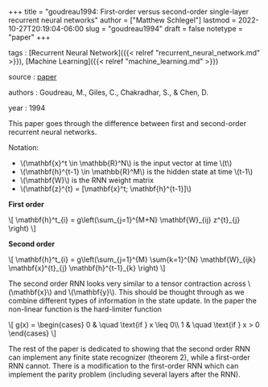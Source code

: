 +++
title = "goudreau1994: First-order versus second-order single-layer recurrent neural networks"
author = ["Matthew Schlegel"]
lastmod = 2022-10-27T20:19:04-06:00
slug = "goudreau1994"
draft = false
notetype = "paper"
+++

tags
: [Recurrent Neural Network]({{< relref "recurrent_neural_network.md" >}}), [Machine Learning]({{< relref "machine_learning.md" >}})

source
: [paper](https://ieeexplore.ieee.org/abstract/document/286928?casa_token=E4AtxCXObRwAAAAA:zRCrX-jTWDkLzRKo7vz5JB6T-hrWO52VCzU1_5nON0MqQ9CgLMe0N5t0Wd6QhXKbXOwPHX3o8FY)

authors
: Goudreau, M., Giles, C., Chakradhar, S., &amp; Chen, D.

year
: 1994

This paper goes through the difference between first and second-order recurrent neural networks.

Notation:

-   \\(\mathbf{x}^t \in \mathbb{R}^N\\) is the input vector at time \\(t\\)
-   \\(\mathbf{h}^{t-1} \in \mathbb{R}^M\\) is the hidden state at time \\(t-1\\)
-   \\(\mathbf{W}\\) is the RNN weight matrix
-   \\(\mathbf{z}^{t} = [\mathbf{x}^t; \mathbf{h}^{t-1}]\\)

**First order**

\\[
\mathbf{h}^t\_{i} = g\left(\sum\_{j=1}^{M+N} \mathbf{W}\_{ij} z^{t}\_{j}  \right)
\\]

**Second order**

\\[
\mathbf{h}^t\_{i} = g\left(\sum\_{j=1}^{M} \sum{k=1}^{N} \mathbf{W}\_{ijk} \mathbf{x}^{t}\_{j} \mathbf{h}^{t-1}\_{k}  \right)
\\]

The second order RNN looks very similar to a tensor contraction across \\(\mathbf{x}\\) and \\(\mathbf{y}\\). This should be thought through as we combine different types of information in the state update. In the paper the non-linear function is the hard-limiter function

\\[
g(x) = \begin{cases}
0 & \quad \text{if } x \leq 0\\\\
1 & \quad \text{if } x > 0
\end{cases}
\\]

The rest of the paper is dedicated to showing that the second order RNN can implement any finite state recognizer (theorem 2), while a first-order RNN cannot. There is a modification to the first-order RNN which can implement the parity problem (including several layers after the RNN).
